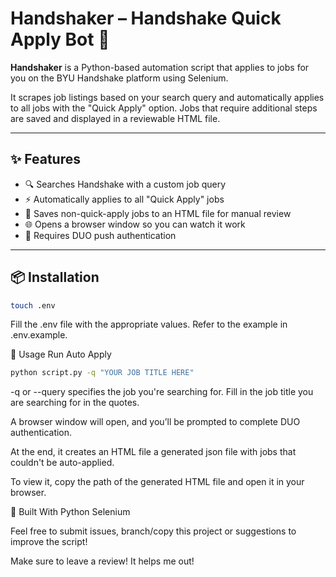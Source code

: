 # Handshaker – Handshake Quick Apply Bot 🤖

**Handshaker** is a Python-based automation script that applies to jobs for you on the BYU Handshake platform using Selenium.

It scrapes job listings based on your search query and automatically applies to all jobs with the "Quick Apply" option. Jobs that require additional steps are saved and displayed in a reviewable HTML file.

---

## ✨ Features

- 🔍 Searches Handshake with a custom job query
- ⚡ Automatically applies to all "Quick Apply" jobs
- 📝 Saves non-quick-apply jobs to an HTML file for manual review
- 🌐 Opens a browser window so you can watch it work
- 🔐 Requires DUO push authentication

---

## 📦 Installation

```bash
touch .env
```

Fill the .env file with the appropriate values. Refer to the example in .env.example.

🚀 Usage
Run Auto Apply

```bash
python script.py -q "YOUR JOB TITLE HERE"
```
-q or --query specifies the job you're searching for. Fill in the job title you are searching for in the quotes.

A browser window will open, and you’ll be prompted to complete DUO authentication.

At the end, it creates an HTML file a generated json file with jobs that couldn't be auto-applied.

To view it, copy the path of the generated HTML file and open it in your browser.

🧰 Built With
Python
Selenium

Feel free to submit issues, branch/copy this project or suggestions to improve the script!

Make sure to leave a review! It helps me out!
